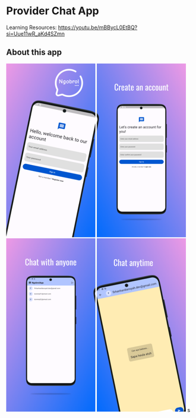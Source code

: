 # Provider Chat App

Learning Resources: https://youtu.be/mBBycL0EtBQ?si=Uue11wR_aKd4SZmn

## About this app

<img src="assets/images/docs/Frame_01.png?raw=true" width="240" /> <img src="assets/images/docs/Frame_02.png?raw=true" width="240" /> <img src="assets/images/docs/Frame_03.png?raw=true" width="240" /> <img src="assets/images/docs/Frame_04.png?raw=true" width="240" />
s